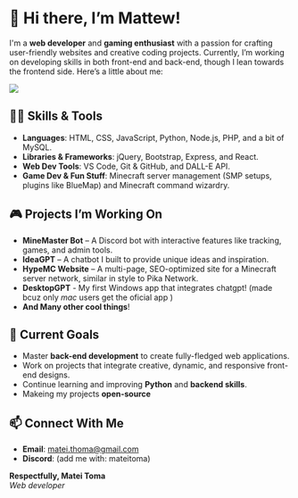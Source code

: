 # 👋 Hi there, I’m Mattew!

I'm a **web developer** and **gaming enthusiast** with a passion for crafting user-friendly websites and creative coding projects. Currently, I’m working on developing skills in both front-end and back-end, though I lean towards the frontend side. Here’s a little about me:

<a href="https://devmatei.is-a.dev/">
  <img align="center" src="https://github-readme-stats.vercel.app/api?username=devmatei&show_icons=true&theme=transparent&include_all_commits=true&ring_color=6e3bf3&title_color=6e3bf3&text_color=ffffff&icon_color=6e3bf3&hide_border=true" />
</a>

## 👨‍💻 Skills & Tools
- **Languages**: HTML, CSS, JavaScript, Python, Node.js, PHP, and a bit of MySQL.
- **Libraries & Frameworks**: jQuery, Bootstrap, Express, and React.
- **Web Dev Tools**: VS Code, Git & GitHub, and DALL-E API.
- **Game Dev & Fun Stuff**: Minecraft server management (SMP setups, plugins like BlueMap) and Minecraft command wizardry.

## 🎮 Projects I’m Working On
- **MineMaster Bot** – A Discord bot with interactive features like tracking, games, and admin tools.
- **IdeaGPT** – A chatbot I built to provide unique ideas and inspiration.
- **HypeMC Website** – A multi-page, SEO-optimized site for a Minecraft server network, similar in style to Pika Network.
- **DesktopGPT** - My first Windows app that integrates chatgpt! (made bcuz only _mac_ users get the oficial app )
- **And Many other cool things**!

## 🎯 Current Goals
- Master **back-end development** to create fully-fledged web applications.
- Work on projects that integrate creative, dynamic, and responsive front-end designs.
- Continue learning and improving **Python** and **backend skills**.
- Makeing my projects **open-source**

## 📫 Connect With Me
- **Email**: matei.thoma@gmail.com
- **Discord**: </DevMatei> (add me with: mateitoma)
  
**Respectfully, Matei Toma**  
_Web developer_
